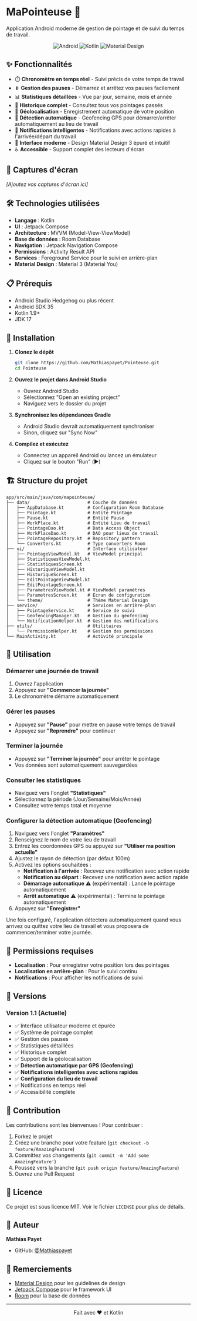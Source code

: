 # MaPointeuse 📱

Application Android moderne de gestion de pointage et de suivi du temps de travail.

<div align="center">

  ![Android](https://img.shields.io/badge/Android-3DDC84?style=for-the-badge&logo=android&logoColor=white)
  ![Kotlin](https://img.shields.io/badge/Kotlin-7F52FF?style=for-the-badge&logo=kotlin&logoColor=white)
  ![Material Design](https://img.shields.io/badge/Material%20Design%203-757575?style=for-the-badge&logo=material-design&logoColor=white)

</div>

## ✨ Fonctionnalités

- ⏱️ **Chronomètre en temps réel** - Suivi précis de votre temps de travail
- ⏸️ **Gestion des pauses** - Démarrez et arrêtez vos pauses facilement
- 📊 **Statistiques détaillées** - Vue par jour, semaine, mois et année
- 📜 **Historique complet** - Consultez tous vos pointages passés
- 📍 **Géolocalisation** - Enregistrement automatique de votre position
- 🎯 **Détection automatique** - Geofencing GPS pour démarrer/arrêter automatiquement au lieu de travail
- 🔔 **Notifications intelligentes** - Notifications avec actions rapides à l'arrivée/départ du travail
- 🎨 **Interface moderne** - Design Material Design 3 épuré et intuitif
- ♿ **Accessible** - Support complet des lecteurs d'écran

## 📸 Captures d'écran

_[Ajoutez vos captures d'écran ici]_

## 🛠️ Technologies utilisées

- **Langage** : Kotlin
- **UI** : Jetpack Compose
- **Architecture** : MVVM (Model-View-ViewModel)
- **Base de données** : Room Database
- **Navigation** : Jetpack Navigation Compose
- **Permissions** : Activity Result API
- **Services** : Foreground Service pour le suivi en arrière-plan
- **Material Design** : Material 3 (Material You)

## 📋 Prérequis

- Android Studio Hedgehog ou plus récent
- Android SDK 35
- Kotlin 1.9+
- JDK 17

## 🚀 Installation

1. **Clonez le dépôt**
   ```bash
   git clone https://github.com/Mathiaspayet/Pointeuse.git
   cd Pointeuse
   ```

2. **Ouvrez le projet dans Android Studio**
   - Ouvrez Android Studio
   - Sélectionnez "Open an existing project"
   - Naviguez vers le dossier du projet

3. **Synchronisez les dépendances Gradle**
   - Android Studio devrait automatiquement synchroniser
   - Sinon, cliquez sur "Sync Now"

4. **Compilez et exécutez**
   - Connectez un appareil Android ou lancez un émulateur
   - Cliquez sur le bouton "Run" (▶️)

## 🏗️ Structure du projet

```
app/src/main/java/com/mapointeuse/
├── data/                      # Couche de données
│   ├── AppDatabase.kt         # Configuration Room Database
│   ├── Pointage.kt            # Entité Pointage
│   ├── Pause.kt               # Entité Pause
│   ├── WorkPlace.kt           # Entité Lieu de travail
│   ├── PointageDao.kt         # Data Access Object
│   ├── WorkPlaceDao.kt        # DAO pour lieux de travail
│   ├── PointageRepository.kt  # Repository pattern
│   └── Converters.kt          # Type converters Room
├── ui/                        # Interface utilisateur
│   ├── PointageViewModel.kt   # ViewModel principal
│   ├── StatistiquesViewModel.kt
│   ├── StatistiquesScreen.kt
│   ├── HistoriqueViewModel.kt
│   ├── HistoriqueScreen.kt
│   ├── EditPointageViewModel.kt
│   ├── EditPointageScreen.kt
│   ├── ParametresViewModel.kt # ViewModel paramètres
│   ├── ParametresScreen.kt    # Écran de configuration
│   └── theme/                 # Thème Material Design
├── service/                   # Services en arrière-plan
│   ├── PointageService.kt     # Service de suivi
│   ├── GeofencingManager.kt   # Gestion du geofencing
│   └── NotificationHelper.kt  # Gestion des notifications
├── utils/                     # Utilitaires
│   └── PermissionHelper.kt    # Gestion des permissions
└── MainActivity.kt            # Activité principale
```

## 🎯 Utilisation

### Démarrer une journée de travail

1. Ouvrez l'application
2. Appuyez sur **"Commencer la journée"**
3. Le chronomètre démarre automatiquement

### Gérer les pauses

- Appuyez sur **"Pause"** pour mettre en pause votre temps de travail
- Appuyez sur **"Reprendre"** pour continuer

### Terminer la journée

- Appuyez sur **"Terminer la journée"** pour arrêter le pointage
- Vos données sont automatiquement sauvegardées

### Consulter les statistiques

- Naviguez vers l'onglet **"Statistiques"**
- Sélectionnez la période (Jour/Semaine/Mois/Année)
- Consultez votre temps total et moyenne

### Configurer la détection automatique (Geofencing)

1. Naviguez vers l'onglet **"Paramètres"**
2. Renseignez le nom de votre lieu de travail
3. Entrez les coordonnées GPS ou appuyez sur **"Utiliser ma position actuelle"**
4. Ajustez le rayon de détection (par défaut 100m)
5. Activez les options souhaitées :
   - **Notification à l'arrivée** : Recevez une notification avec action rapide
   - **Notification au départ** : Recevez une notification avec action rapide
   - **Démarrage automatique** ⚠️ (expérimental) : Lance le pointage automatiquement
   - **Arrêt automatique** ⚠️ (expérimental) : Termine le pointage automatiquement
6. Appuyez sur **"Enregistrer"**

Une fois configuré, l'application détectera automatiquement quand vous arrivez ou quittez votre lieu de travail et vous proposera de commencer/terminer votre journée.

## 📱 Permissions requises

- **Localisation** : Pour enregistrer votre position lors des pointages
- **Localisation en arrière-plan** : Pour le suivi continu
- **Notifications** : Pour afficher les notifications de suivi

## 🔄 Versions

### Version 1.1 (Actuelle)

- ✅ Interface utilisateur moderne et épurée
- ✅ Système de pointage complet
- ✅ Gestion des pauses
- ✅ Statistiques détaillées
- ✅ Historique complet
- ✅ Support de la géolocalisation
- ✅ **Détection automatique par GPS (Geofencing)**
- ✅ **Notifications intelligentes avec actions rapides**
- ✅ **Configuration du lieu de travail**
- ✅ Notifications en temps réel
- ✅ Accessibilité complète

## 🤝 Contribution

Les contributions sont les bienvenues ! Pour contribuer :

1. Forkez le projet
2. Créez une branche pour votre feature (`git checkout -b feature/AmazingFeature`)
3. Committez vos changements (`git commit -m 'Add some AmazingFeature'`)
4. Poussez vers la branche (`git push origin feature/AmazingFeature`)
5. Ouvrez une Pull Request

## 📝 Licence

Ce projet est sous licence MIT. Voir le fichier `LICENSE` pour plus de détails.

## 👤 Auteur

**Mathias Payet**

- GitHub: [@Mathiaspayet](https://github.com/Mathiaspayet)

## 🙏 Remerciements

- [Material Design](https://m3.material.io/) pour les guidelines de design
- [Jetpack Compose](https://developer.android.com/jetpack/compose) pour le framework UI
- [Room](https://developer.android.com/training/data-storage/room) pour la base de données

---

<div align="center">
  Fait avec ❤️ et Kotlin
</div>

